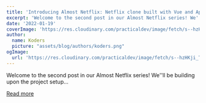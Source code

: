```yaml
---
title: 'Introducing Almost Netflix: Netflix clone built with Vue and Appwrite'
excerpt: 'Welcome to the second post in our Almost Netflix series! We''ll be building upon the project setup...'
date: '2022-01-19'
coverImage: 'https://res.cloudinary.com/practicaldev/image/fetch/s--hzHKji_T--/c_imagga_scale,f_auto,fl_progressive,h_420,q_auto,w_1000/https://dev-to-uploads.s3.amazonaws.com/uploads/articles/t56pdbscnylw9fxj0mq1.png'
author:
  name: Koders
  picture: "assets/blog/authors/koders.png"
ogImage:
  url: 'https://res.cloudinary.com/practicaldev/image/fetch/s--hzHKji_T--/c_imagga_scale,f_auto,fl_progressive,h_420,q_auto,w_1000/https://dev-to-uploads.s3.amazonaws.com/uploads/articles/t56pdbscnylw9fxj0mq1.png'
---
```


Welcome to the second post in our Almost Netflix series! We''ll be building upon the project setup...

[Read more](https://dev.to/appwrite/introducing-almost-netflix-a-netflix-clone-built-with-vue-and-appwrite-34nb)
